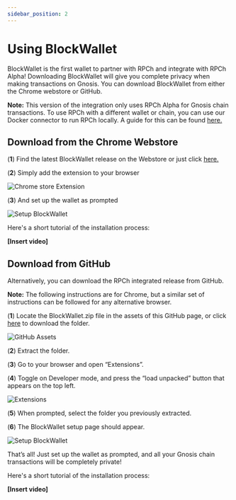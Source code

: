 ```yaml
---
sidebar_position: 2
---
```


# Using BlockWallet

BlockWallet is the first wallet to partner with RPCh and integrate with RPCh Alpha! Downloading BlockWallet will give you complete privacy when making transactions on Gnosis. You can download BlockWallet from either the Chrome webstore or GitHub.

**Note:** This version of the integration only uses RPCh Alpha for Gnosis chain transactions. To use RPCh with a different wallet or chain, you can use our Docker connector to run RPCh locally. A guide for this can be found [here.](./Using-RPCh-with-your-own-wallet.md)

## Download from the Chrome Webstore

(**1**) Find the latest BlockWallet release on the Webstore or just click [here.](https://chrome.google.com/webstore/detail/blockwallet/bopcbmipnjdcdfflfgjdgdjejmgpoaab)

(**2**) Simply add the extension to your browser

![Chrome store Extension](/img/BlockWallet_chrome_extension2.png)

(**3**) And set up the wallet as prompted

![Setup BlockWallet](/img/BlockWallet_start_up_3.png)

Here's a short tutorial of the installation process:

**[Insert video]**

## Download from GitHub

Alternatively, you can download the RPCh integrated release from GitHub.

**Note:** The following instructions are for Chrome, but a similar set of instructions can be followed for any alternative browser.

(**1**) Locate the BlockWallet.zip file in the assets of this GitHub page, or click [here](./blockwallet-beta.zip) to download the folder.

![GitHub Assets](/img/GitHub_assets.png)

(**2**) Extract the folder.

(**3**) Go to your browser and open “Extensions”. 

(**4**) Toggle on Developer mode, and press the “load unpacked” button that appears on the top left.

![Extensions](/img/Extensions_chrome2.png)

(**5**) When prompted, select the folder you previously extracted.

(**6**) The BlockWallet setup page should appear.

![Setup BlockWallet](/img/BlockWallet_start_up_3.png)

That’s all! Just set up the wallet as prompted, and all your Gnosis chain transactions will be completely private!

Here's a short tutorial of the installation process:

**[Insert video]**
